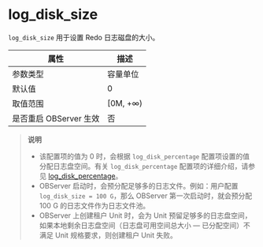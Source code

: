 # log_disk_size
`log_disk_size` 用于设置 Redo 日志磁盘的大小。


| **属性** | **描述** |
| --- | --- |
| 参数类型 | 容量单位 |
| 默认值 | 0 |
| 取值范围 | [0M, +∞) |
| 是否重启 OBServer 生效 | 否 |

> **说明**
> 
> * 该配置项的值为 0 时，会根据 `log_disk_percentage` 配置项设置的值分配日志盘空间。有关 `log_disk_percentage` 配置项的详细介绍，请参见 [log_disk_percentage](238.log_disk_percentage.md)。
> * OBServer 启动时，会预分配足够多的日志文件。例如：用户配置 `log_disk_size = 100 G`，那么 OBServer 第一次启动时，就会预分配 100 G 的日志文件作为日志文件池。
> * OBServer 上创建租户 Unit 时，会为 Unit 预留足够多的日志盘空间，如果本地剩余日志盘空间（日志盘可用空间总大小 — 已分配空间）不满足 Unit 规格要求，则创建租户 Unit 失败。
